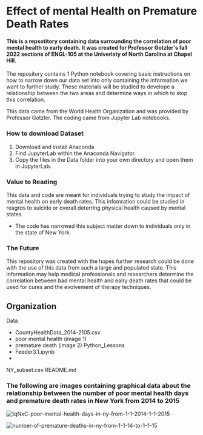 
# Effect of mental Health on Premature Death Rates 
#### This is a repsotitory containing data surrounding the correlation of poor mental health to early death. It was created for Professor Gotzler's fall 2022 sections of ENGL-105 at the Univeristy of North Carolina at Chapel Hill.

The repository contains 1 Python notebook covering basic instructions on how to narrow down our data set into only containing the information we want to further study. 
These materials will be studied to develope a relationship between the two areas and determine ways in which to stop this correlation. 

This data came from the World Health Organization and was provided by Professor Gotzler. The coding came from Jupyter Lab notebooks. 

### How to download Dataset
1. Download and install Anaconda 
2. Find JupyterLab within the Anaconda Navigator.
3. Copy the files in the Data folder into your own directory and open them in JupyterLab.

### Value to Reading 
This data and code are meant for individuals trying to study the impact of mental health on early death rates. This infomration could be studied in reagrds to suicide or overall deterring physical health caused by mental states. 
- The code has narrowed this subject matter down to individuals only in the state of New York. 

### The Future
This repository was created with the hopes further research could be done with the use of this data from such a large and populated state. This information may help medical professionals and researchers determine the correlation between bad mental health and ealry death rates that could be used for cures and the evolvement of therapy techniques. 

## Organization 
Data
- CountyHealthData_2014-2105.csv
- poor mental health (image 1) 
- premature death (image 2) 
Python_Lessons
- Feeder3.1.ipynb
- 
NY_subset.csv
README.md






### The following are images containing graphical data about the relationship between the number of poor mental health days and premature death rates in New York from 2014 to 2015


![tqNxC-poor-mental-health-days-in-ny-from-1-1-2014-1-1-2015](https://user-images.githubusercontent.com/117797099/202959853-6a447366-9966-4089-8327-6c73c26abf83.png)

![number-of-premature-deaths-in-ny-from-1-1-14-to-1-1-15](https://user-images.githubusercontent.com/117797099/204116501-9597fa16-80d2-457e-849b-7cce46865e3a.png)

